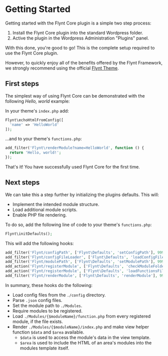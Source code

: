 # Getting Started

Getting started with the Flynt Core plugin is a simple two step process:

1. Install the Flynt Core plugin into the standard Wordpress folder.
2. Active the plugin in the Wordpress Administration "Plugins" panel.

With this done, you're good to go! This is the complete setup required to use the Flynt Core plugin.

However, to quickly enjoy all of the benefits offered by the Flynt Framework, we strongly recommend using the official [Flynt Theme](/add-link-here).

## First steps

The simplest way of using Flynt Core can be demonstrated with the following *Hello, world* example:

In your theme's `index.php` add:

```php
Flynt\echoHtmlFromConfig([
  'name' => 'HelloWorld'
]);
```

...and to your theme's `functions.php`:

```php
add_filter('Flynt\renderModule?name=HelloWorld', function () {
  return 'Hello, world!';
});
```

That's it! You have successfully used Flynt Core for the first time.

## Next steps

We can take this a step further by initializing the plugins defaults. This will:
- Implement the intended module structure.
- Load additional module scripts.
- Enable PHP file rendering.

To do so, add the following line of code to your theme's `functions.php`:

```php
Flynt\initDefaults();
```

This will add the following hooks:

```php
add_filter('Flynt/configPath', ['Flynt\Defaults', 'setConfigPath'], 999, 2);
add_filter('Flynt/configFileLoader', ['Flynt\Defaults', 'loadConfigFile'], 999, 3);
add_filter('Flynt/modulePath', ['Flynt\Defaults', 'setModulePath'], 999, 2);
add_action('Flynt/registerModule', ['Flynt\Defaults', 'checkModuleFolder']);
add_action('Flynt/registerModule', ['Flynt\Defaults', 'loadFunctionsFile']);
add_filter('Flynt/renderModule', ['Flynt\Defaults', 'renderModule'], 999, 4);
```

In summary, these hooks do the following:
- Load config files from the `./config` directory.
- Parse `.json` config files.
- Set the module path to `./Modules`.
- Require modules to be registered.
- Load `./Modules/{$moduleName}/function.php` from every registered module, if the file exists.
- Render `./Modules/{$moduleName}/index.php` and make view helper function `$data` and `$area` available.
  - `$data` is used to access the module's data in the view template.
  - `$area` is used to include the HTML of an area's modules into the modules template itself.
